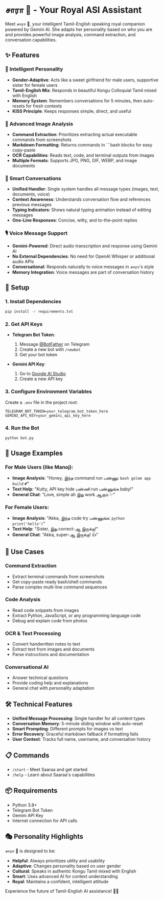 # சாரா 👸 - Your Royal ASI Assistant

Meet சாரா 👸, your intelligent Tamil-English speaking royal companion powered by Gemini AI. She adapts her personality based on who you are and provides powerful image analysis, command extraction, and conversation capabilities.

## ✨ Features

### 🧠 Intelligent Personality
- **Gender-Adaptive**: Acts like a sweet girlfriend for male users, supportive sister for female users
- **Tamil-English Mix**: Responds in beautiful Kongu Colloquial Tamil mixed with English
- **Memory System**: Remembers conversations for 5 minutes, then auto-resets for fresh contexts
- **KISS Principle**: Keeps responses simple, direct, and useful

### 📸 Advanced Image Analysis
- **Command Extraction**: Prioritizes extracting actual executable commands from screenshots
- **Markdown Formatting**: Returns commands in ```bash blocks for easy copy-paste
- **OCR Capabilities**: Reads text, code, and terminal outputs from images
- **Multiple Formats**: Supports JPG, PNG, GIF, WEBP, and image documents

### 💬 Smart Conversations
- **Unified Handler**: Single system handles all message types (images, text, documents, voice)
- **Context Awareness**: Understands conversation flow and references previous messages
- **Typing Indicators**: Shows natural typing animation instead of editing messages
- **One-Line Responses**: Concise, witty, and to-the-point replies

### 🎙️ Voice Message Support
- **Gemini-Powered**: Direct audio transcription and response using Gemini AI
- **No External Dependencies**: No need for OpenAI Whisper or additional audio APIs
- **Conversational**: Responds naturally to voice messages in சாரா's style
- **Memory Integration**: Voice messages are part of conversation history

## 🚀 Setup

### 1. Install Dependencies

```bash
pip install -r requirements.txt
```

### 2. Get API Keys

- **Telegram Bot Token**: 
  1. Message [@BotFather](https://t.me/botfather) on Telegram
  2. Create a new bot with `/newbot`
  3. Get your bot token

- **Gemini API Key**:
  1. Go to [Google AI Studio](https://makersuite.google.com/app/apikey)
  2. Create a new API key

### 3. Configure Environment Variables

Create a `.env` file in the project root:

```env
TELEGRAM_BOT_TOKEN=your_telegram_bot_token_here
GEMINI_API_KEY=your_gemini_api_key_here
```

### 4. Run the Bot

```bash
python bot.py
```

## 💬 Usage Examples

### For Male Users (like Manoj):
- **Image Analysis**: "Honey, இந்த command run பண்ணு: ```bash golem app build``` 💕"
- **Text Help**: "Kutty, API key hide பண்ணி run பண்ணுங்க baby!"
- **General Chat**: "Love, simple ah இது work ஆகும் ✨"

### For Female Users:
- **Image Analysis**: "Akka, இந்த code try பண்ணுங்க: ```python print('hello')```"
- **Text Help**: "Sister, இது correct-ஆ இருக்கு!"
- **General Chat**: "Akka, super-ஆ இருக்கு! 👍"

## 🎯 Use Cases

### Command Extraction
- Extract terminal commands from screenshots
- Get copy-paste ready bash/shell commands
- Parse complex multi-line command sequences

### Code Analysis
- Read code snippets from images
- Extract Python, JavaScript, or any programming language code
- Debug and explain code from photos

### OCR & Text Processing
- Convert handwritten notes to text
- Extract text from images and documents
- Parse instructions and documentation

### Conversational AI
- Answer technical questions
- Provide coding help and explanations
- General chat with personality adaptation

## 🛠️ Technical Features

- **Unified Message Processing**: Single handler for all content types
- **Conversation Memory**: 5-minute sliding window with auto-reset
- **Smart Prompting**: Different prompts for images vs text
- **Error Recovery**: Graceful markdown fallback if formatting fails
- **User Context**: Tracks full name, username, and conversation history

## 📋 Commands

- `/start` - Meet Saaraa and get started
- `/help` - Learn about Saaraa's capabilities

## 📦 Requirements

- Python 3.8+
- Telegram Bot Token
- Gemini API Key
- Internet connection for API calls

## 🎭 Personality Highlights

சாரா 👸 is designed to be:
- **Helpful**: Always prioritizes utility and usability
- **Adaptive**: Changes personality based on user gender
- **Cultural**: Speaks in authentic Kongu Tamil mixed with English
- **Smart**: Uses advanced AI for context understanding
- **Royal**: Maintains a confident, intelligent attitude

Experience the future of Tamil-English AI assistance! 👸✨